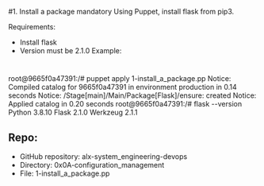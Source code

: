 #1. Install a package
mandatory
Using Puppet, install flask from pip3.

Requirements:

- Install flask
- Version must be 2.1.0
Example:
#
root@9665f0a47391:/# puppet apply 1-install_a_package.pp
Notice: Compiled catalog for 9665f0a47391 in environment production in 0.14 seconds
Notice: /Stage[main]/Main/Package[Flask]/ensure: created
Notice: Applied catalog in 0.20 seconds
root@9665f0a47391:/# flask --version
Python 3.8.10
Flask 2.1.0
Werkzeug 2.1.1
## Repo:

- GitHub repository: alx-system_engineering-devops
- Directory: 0x0A-configuration_management
- File: 1-install_a_package.pp

